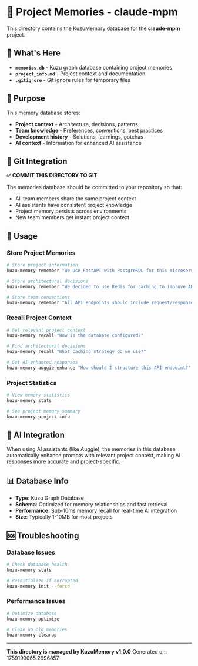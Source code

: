 # 🧠 Project Memories - claude-mpm

This directory contains the KuzuMemory database for the **claude-mpm** project.

## 📁 What's Here

- **`memories.db`** - Kuzu graph database containing project memories
- **`project_info.md`** - Project context and documentation
- **`.gitignore`** - Git ignore rules for temporary files

## 🎯 Purpose

This memory database stores:
- **Project context** - Architecture, decisions, patterns
- **Team knowledge** - Preferences, conventions, best practices
- **Development history** - Solutions, learnings, gotchas
- **AI context** - Information for enhanced AI assistance

## 🔄 Git Integration

**✅ COMMIT THIS DIRECTORY TO GIT**

The memories database should be committed to your repository so that:
- All team members share the same project context
- AI assistants have consistent project knowledge
- Project memory persists across environments
- New team members get instant project context

## 🚀 Usage

### Store Project Memories
```bash
# Store project information
kuzu-memory remember "We use FastAPI with PostgreSQL for this microservice"

# Store architectural decisions
kuzu-memory remember "We decided to use Redis for caching to improve API response times"

# Store team conventions
kuzu-memory remember "All API endpoints should include request/response examples in docstrings"
```

### Recall Project Context
```bash
# Get relevant project context
kuzu-memory recall "How is the database configured?"

# Find architectural decisions
kuzu-memory recall "What caching strategy do we use?"

# Get AI-enhanced responses
kuzu-memory auggie enhance "How should I structure this API endpoint?"
```

### Project Statistics
```bash
# View memory statistics
kuzu-memory stats

# See project memory summary
kuzu-memory project-info
```

## 🤖 AI Integration

When using AI assistants (like Auggie), the memories in this database automatically enhance prompts with relevant project context, making AI responses more accurate and project-specific.

## 📊 Database Info

- **Type**: Kuzu Graph Database
- **Schema**: Optimized for memory relationships and fast retrieval
- **Performance**: Sub-10ms memory recall for real-time AI integration
- **Size**: Typically 1-10MB for most projects

## 🆘 Troubleshooting

### Database Issues
```bash
# Check database health
kuzu-memory stats

# Reinitialize if corrupted
kuzu-memory init --force
```

### Performance Issues
```bash
# Optimize database
kuzu-memory optimize

# Clean up old memories
kuzu-memory cleanup
```

---

**This directory is managed by KuzuMemory v1.0.0**
Generated on: 1759199065.2696857
